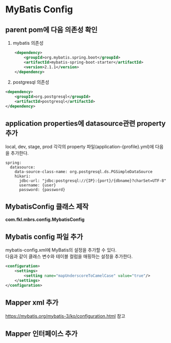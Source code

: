 # MyBatis Config
## parent pom에 다음 의존성 확인
1. mybatis 의존성   
```xml   
	<dependency>
		<groupId>org.mybatis.spring.boot</groupId>
		<artifactId>mybatis-spring-boot-starter</artifactId>
		<version>2.1.1</version>
	</dependency>
```   
2. postgresql 의존성   
```xml   
<dependency>
	<groupId>org.postgresql</groupId>
	<artifactId>postgresql</artifactId>
</dependency>
```   
## application properties에 datasource관련 property 추가
local, dev, stage, prod 각각의 property 파일(application-{profile}.yml)에 
다음을 추가한다.   
```   
spring:
  datasource:
    data-source-class-name: org.postgresql.ds.PGSimpleDataSource
    hikari:
      jdbc-url: "jdbc:postgresql://{IP}:{port}/{dbname}?charSet=UTF-8"
      username: {user}
      password: {password}
```   
## MybatisConfig 클래스 제작   
**com.fkl.mbrs.config.MybatisConfig**   
## Mybatis config 파일 추가   
mybatis-config.xml에 MyBatis의 설정을 추가할 수 있다.   
다음과 같이 클래스 변수와 테이블 컬럼을 매핑하는 설정을 추가한다.   
```xml
<configuration>
	<settings>
		<setting name="mapUnderscoreToCamelCase" value="true"/>
	</settings>
</configuration>
```   
## Mapper xml 추가      
https://mybatis.org/mybatis-3/ko/configuration.html 참고   
## Mapper 인터페이스 추가   



